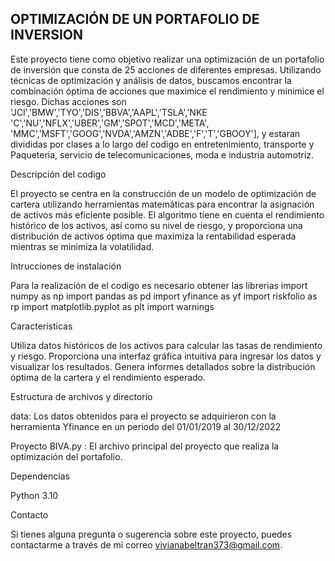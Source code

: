 ## OPTIMIZACIÓN DE UN PORTAFOLIO DE INVERSION
Este proyecto tiene como objetivo realizar una optimización de un portafolio de inversión que consta de 25 acciones de diferentes empresas. Utilizando técnicas de optimización y análisis de datos, buscamos encontrar la combinación óptima de acciones que maximice el rendimiento y minimice el riesgo. Dichas acciones son  'JCI','BMW','TYO','DIS','BBVA','AAPL','TSLA','NKE 'C','NU','NFLX','UBER','GM','SPOT','MCD','META', 'MMC','MSFT','GOOG','NVDA','AMZN','ADBE','F','T','GBOOY'], y estaran divididas por clases a lo largo del codigo en entretenimiento, transporte y Paqueteria, servicio de telecomunicaciones, moda e industria automotriz.

Descripción del codigo 

El proyecto se centra en la construcción de un modelo de optimización de cartera utilizando herramientas matemáticas para encontrar la asignación de activos más eficiente posible. El algoritmo tiene en cuenta el rendimiento histórico de los activos, así como su nivel de riesgo, y proporciona una distribución de activos óptima que maximiza la rentabilidad esperada mientras se minimiza la volatilidad.

Intrucciones de instalación

Para la realización de el codigo es necesario obtener las librerias 
import numpy as np
import pandas as pd
import yfinance as yf
import riskfolio as rp
import matplotlib.pyplot as plt
import warnings

Características

Utiliza datos históricos de los activos para calcular las tasas de rendimiento y riesgo.
Proporciona una interfaz gráfica intuitiva para ingresar los datos y visualizar los resultados.
Genera informes detallados sobre la distribución óptima de la cartera y el rendimiento esperado.


Estructura de archivos y directorio 

data: Los datos obtenidos para el proyecto se adquirieron con la herramienta Yfinance en un periodo del 01/01/2019 al 30/12/2022

Proyecto BIVA.py : El archivo principal del proyecto que realiza la optimización del portafolio.

Dependencias

Python 3.10

Contacto

Si tienes alguna pregunta o sugerencia sobre este proyecto, puedes contactarme a través de mi correo vivianabeltran373@gmail.com.
